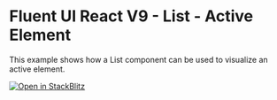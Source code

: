 # Fluent UI React V9 - List - Active Element

This example shows how a List component can be used to visualize an active element.

[![Open in StackBlitz](https://developer.stackblitz.com/img/open_in_stackblitz.svg)](https://stackblitz.com/github/microsoft/fluentui-contrib/tree/jirivyhnalek/react-fluentui-examples/packages/react-fluentui-examples/List/list-active-element?file=src%2FList-Active-Element.tsx)
